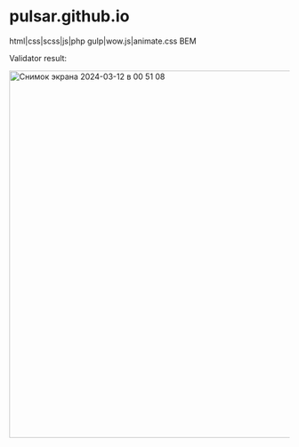 # pulsar.github.io

html|css|scss|js|php
gulp|wow.js|animate.css
BEM

Validator result:






<img width="661" alt="Снимок экрана 2024-03-12 в 00 51 08" src="https://github.com/ivanpohorilyi/pulsar.github.io/assets/78176713/24d13701-e6c0-4a87-be11-ad3c2815d7aa">
